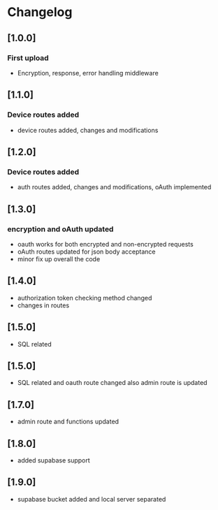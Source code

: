 # Changelog

## [1.0.0]

### First upload

- Encryption, response, error handling middleware

## [1.1.0]

### Device routes added

- device routes added, changes and modifications

## [1.2.0]

### Device routes added

- auth routes added, changes and modifications, oAuth implemented

## [1.3.0]

### encryption and oAuth updated

- oauth works for both encrypted and non-encrypted requests
- oAuth routes updated for json body acceptance
- minor fix up overall the code

## [1.4.0]

- authorization token checking method changed
- changes in routes

## [1.5.0]

- SQL related

## [1.5.0]

- SQL related and oauth route changed also admin route is updated

## [1.7.0]

- admin route and functions updated

## [1.8.0]

- added supabase support
## [1.9.0]

- supabase bucket added and local server separated
